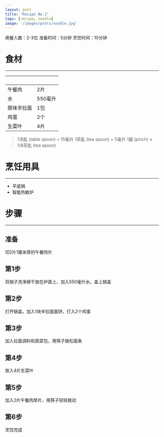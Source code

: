 ```yaml
---
layout: post
title: "Recipe No.1"
tags: [recipe, noodle]
image: '/images/posts/noodle.jpg'
---
```


用餐人数：2-3位 准备时间：5分钟 烹饪时间：10分钟

# 食材
----
| &nbsp;  | &nbsp; |
| --- | --- |
| 午餐肉 | 2片 |
| 水 | 550毫升 |
| 原味辛拉面 | 1包 |
| 鸡蛋 | 2个 |
| 生菜叶 | 4片 |

>1汤匙 (table spoon) = 15毫升 1茶匙 (tea spoon) = 5毫升 1撮 (pinch) ≈ 1/8茶匙 (tea spoon)

# 烹饪用具
----
* 平底锅
* 智能热敏炉

# 步骤
----
## 准备
切2片1厘米厚的午餐肉片

## 第1步
将锅子洗净擦干放在炉面上，加入550毫升水，盖上锅盖

## 第2步
打开锅盖，加入1块辛拉面面饼，打入2个鸡蛋

## 第3步
加入拉面调料和蔬菜包，用筷子拨松面条

## 第4步
放入4片生菜叶

## 第5步
加入2片午餐肉厚片，用筷子轻轻拨动

## 第6步
烹饪完成
